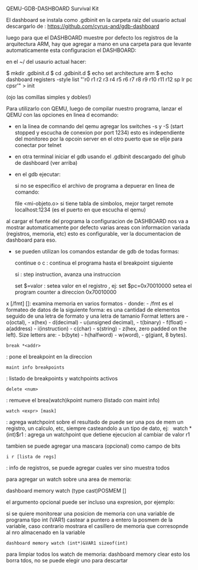 QEMU-GDB-DASHBOARD Survival Kit

El dashboard se instala como .gdbinit en la carpeta raiz del usuario actual
descargarlo de : https://github.com/cyrus-and/gdb-dashboard

luego para que el DASHBOARD muestre por defecto los registros de la arquitectura ARM, hay que agregar a mano en una carpeta para que levante automaticamente esta configuracion el DASHBOARD:

en el ~/ del usaurio actual hacer:

$ mkdir .gdbinit.d
$ cd .gdbinit.d
$ echo set architecture arm
$ echo dashboard registers -style list "'r0 r1 r2 r3 r4 r5 r6 r7 r8 r9 r10 r11 r12 sp lr pc cpsr'" > init  

(ojo las comillas simples y dobles!)

Para utilizarlo con QEMU, luego de compilar nuestro programa, lanzar el QEMU con las opciones en linea d ecomando:

- en la linea de comnando del qemu agregar los switches -s y -S (start stopped y escucha de conexion por port 1234)
	esto es independiente del monitoreo por la opcoin server en el otro puerto que se elije para conectar por telnet
- en otra terminal iniciar el gdb usando el .gdbinit descargado del gihub de dashboard (ver arriba)
- en el gdb ejecutar: 


    si no se especifico el archivo de programa a depuerar en linea de comando:

    file <mi-objeto.o> 
si tiene tabla de simbolos, mejor
    target remote localhost:1234 
(es el puerto en que escucha el qemu)

	
al cargar el fuente del programa la configuracion de DASHBOARD nos va a mostrar automaticamente por defecto varias areas con informacion variada (registros, memoria, etc) esto es configurable, ver la documentacion de dashboard para eso.

- se pueden utilizan los comandos estandar de gdb de todas formas:

    continue o c
: continua el programa hasta el breakpoint siguiente

    si 
: step instruction, avanza una instruccion

    set $<reg>=valor 
: setea valor en el registro <reg>, ej: 
    set $pc=0x70010000 
setea el program counter a direccion 0x70010000

x [/fmt] [<addr>]: examina memoria en varios formatos
    - donde:
        - /fmt es el formateo de datos de la siguiente forma:
		es una cantidad de elementos seguido de una letra de formato y una letra de tamanio
		Format letters are 
        - o(octal), 
        - x(hex)
        - d(decimal)
        - u(unsigned decimal),
        - t(binary)
        - f(float)
        - a(address)
        - i(instruction)
        - c(char)
        - s(string)
        - z(hex, zero padded on the left).
		Size letters are:
        - b(byte)
        - h(halfword)
        - w(word), 
        - g(giant, 8 bytes).

    break *<addr>
: pone el breakpoint en la direccion <addr>

    maint info breakpoints 
: listado de breakpoints y watchpoints activos

    delete <num>
: remueve el brea(watch)kpoint numero <num> (listado con maint info)

    watch <expr> [mask]
: agrega watchpoint sobre el resultado de <expr> puede ser una pos de mem un registro, un calculo, etc, siempre casteandolo a un tipo de dato, ej:
     watch *(int)$r1
: agrega un watchpoint que detiene ejecucion al cambiar de valor r1

tambien se puede agregar una mascara (opcional) como campo de bits

    i r [lista de regs] 
: info de registros, se puede agregar cuales ver sino muestra todos

para agregar un watch sobre una area de memoria:

dashboard memory watch (type cast)POSMEM [<tamanio>]

el argumento opcional <tamanio> puede ser incluso una expresion, por ejemplo:

si se quiere monitorear una posicion de memoria con una variable de programa tipo int (VAR1)  castear a puntero a entero la posmem de la variable, caso contrario mostrara el casillero de memoria que corresopnde al nro almacenado en la variable

    dashboard memory watch (int*)&VAR1 sizeof(int)

para limpiar todos los watch de memoria:
    dashboard memory clear
esto los borra tdos, no se puede elegir uno para descartar
